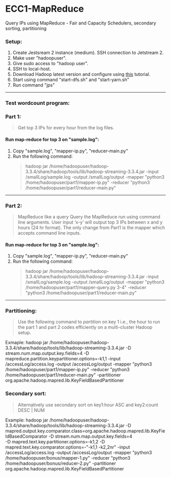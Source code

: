 # ECC1-MapReduce
Query IPs using MapReduce - Fair and Capacity Schedulers, secondary sorting, partitioning


### Setup:
1. Create Jestsream 2 instance (medium). SSH connection to Jetstream 2.
2. Make user "hadoopuser".
3. Give sudo access to "hadoop user".
4. SSH to local-host.
5. Download Hadoop latest version and configure using [this](https://phoenixnap.com/kb/install-hadoop-ubuntu) tutorial.
6. Start using command "start-dfs.sh" and "start-yarn.sh"
7. Run command "jps"

---

### Test wordcount program:


### Part 1:
> Get top 3 IPs for every hour from the log files.

#### Run map-reduce for top 3 on "sample.log":
1. Copy "sample.log", "mapper-ip.py", "reducer-main.py"
2. Run the following command:
   > hadoop jar /home/hadoopuser/hadoop-3.3.4/share/hadoop/tools/lib/hadoop-streaming-3.3.4.jar -input /smallLog/sample.log -output /smallLog/output -mapper "python3 /home/hadoopuser/part1/mapper-ip.py" -reducer "python3 /home/hadoopuser/part1/reducer-main.py"

---

### Part 2:
> MapReduce like a query> Query the MapReduce run using command line arguments. User input ‘x-y’ will output top 3 IPsbetween x and y hours (24 hr format).The only change from Part1 is the mapper which accepts command line inputs.


#### Run map-reduce for top 3 on "sample.log":
1. Copy "sample.log", "mapper-ip.py", "reducer-main.py"
2. Run the following command:
   > hadoop jar /home/hadoopuser/hadoop-3.3.4/share/hadoop/tools/lib/hadoop-streaming-3.3.4.jar -input /smallLog/sample.log -output /smallLog/output -mapper "python3 /home/hadoopuser/part1/mapper-query.py 3-4" -reducer "python3 /home/hadoopuser/part1/reducer-main.py"
   
 ---
 
### Partitioning:
> Use the following command to *partition* on key 1 i.e., the hour to run the part 1 and part 2 codes efficiently on a multi-cluster Hadoop setup.

Exmaple:
hadoop jar /home/hadoopuser/hadoop-3.3.4/share/hadoop/tools/lib/hadoop-streaming-3.3.4.jar  -D stream.num.map.output.key.fields=4 -D mapreduce.partition.keypartitioner.options=-k1,1  -input /accessLog/access.log -output /accessLog/output  -mapper "python3 /home/hadoopuser/part1/mapper-ip.py"  -reducer "python3  /home/hadoopuser/part1/reducer-main.py"  -partitioner org.apache.hadoop.mapred.lib.KeyFieldBasedPartitioner


### Secondary sort:
> Alternatively use secondary sort on key1:hour ASC and key2:count DESC | NUM

Example:
hadoop jar /home/hadoopuser/hadoop-3.3.4/share/hadoop/tools/lib/hadoop-streaming-3.3.4.jar 
-D mapred.output.key.comparator.class=org.apache.hadoop.mapred.lib.KeyFieldBasedComparator 
-D stream.num.map.output.key.fields=4  
-D mapred.text.key.partitioner.options=-k1,2 
-D mapred.text.key.comparator.options=-"-k1,1 -k2,2nr" 
-input /accessLog/access.log -output /accessLog/output  -mapper "python3 /home/hadoopuser/bonus/mapper-1.py"  -reducer "python3  /home/hadoopuser/bonus/reducer-2.py"  -partitioner org.apache.hadoop.mapred.lib.KeyFieldBasedPartitioner


